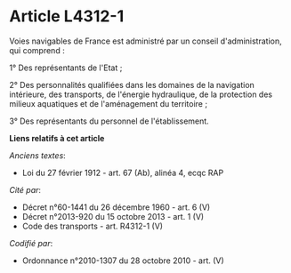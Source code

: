 # Article L4312-1

Voies navigables de France est administré par un conseil d'administration, qui comprend :

1° Des représentants de l'Etat ;

2° Des personnalités qualifiées dans les domaines de la navigation intérieure, des transports, de l'énergie hydraulique, de
la protection des milieux aquatiques et de l'aménagement du territoire ;

3° Des représentants du personnel de l'établissement.

**Liens relatifs à cet article**

_Anciens textes_:

  - Loi du 27 février 1912 - art. 67 (Ab), alinéa 4, ecqc RAP

_Cité par_:

  - Décret n°60-1441 du 26 décembre 1960 - art. 6 (V)
  - Décret n°2013-920 du 15 octobre 2013 - art. 1 (V)
  - Code des transports - art. R4312-1 (V)

_Codifié par_:

  - Ordonnance n°2010-1307 du 28 octobre 2010 - art. (V)

